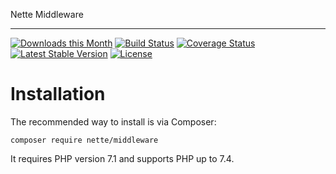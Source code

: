 Nette Middleware
****************

[![Downloads this Month](https://img.shields.io/packagist/dm/nette/middleware.svg)](https://packagist.org/packages/nette/middleware)
[![Build Status](https://travis-ci.org/nette/middleware.svg?branch=master)](https://travis-ci.org/nette/middleware)
[![Coverage Status](https://coveralls.io/repos/github/nette/middleware/badge.svg?branch=master)](https://coveralls.io/github/nette/middleware?branch=master)
[![Latest Stable Version](https://poser.pugx.org/nette/middleware/v/stable)](https://github.com/nette/middleware/releases)
[![License](https://img.shields.io/badge/license-New%20BSD-blue.svg)](https://github.com/nette/middleware/blob/master/license.md)


Installation
============

The recommended way to install is via Composer:

```
composer require nette/middleware
```

It requires PHP version 7.1 and supports PHP up to 7.4.
